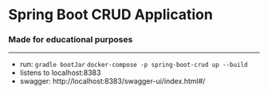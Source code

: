 # Spring Boot CRUD Application #
### Made for educational purposes ###
---
- run:
`gradle bootJar`
`docker-compose -p spring-boot-crud up --build`
- listens to localhost:8383
- swagger: http://localhost:8383/swagger-ui/index.html#/

